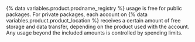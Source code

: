 {% data variables.product.prodname_registry %} usage is free for public packages. For private packages, each account on {% data variables.product.product_location %} receives a certain amount of free storage and data transfer, depending on the product used with the account. Any usage beyond the included amounts is controlled by spending limits.

